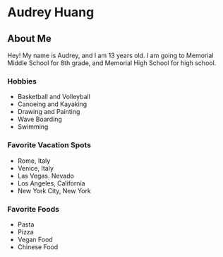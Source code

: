 # Audrey Huang
## About Me

Hey! My name is Audrey, and I am 13 years old. I am going to Memorial Middle School for 8th grade, and Memorial High School for high school. 

### Hobbies
- Basketball and Volleyball
- Canoeing and Kayaking
- Drawing and Painting
- Wave Boarding 
- Swimming 

### Favorite Vacation Spots
- Rome, Italy
- Venice, Italy 
- Las Vegas. Nevado
- Los Angeles, California
- New York City, New York

### Favorite Foods
- Pasta
- Pizza
- Vegan Food
- Chinese Food

